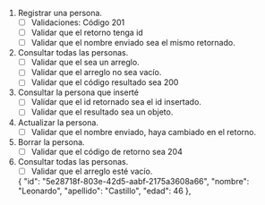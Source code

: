 1. Registrar una persona.
    - [ ] Validaciones: Código 201
    - [ ] Validar que el retorno tenga id
    - [ ] Validar que el nombre enviado sea el mismo retornado.
2. Consultar todas las personas.
    - [ ] Validar que el sea un arreglo.
    - [ ] Validar que el arreglo no sea vacío.
    - [ ] Validar que el código resultado sea 200
3. Consultar la persona que inserté
    - [ ] Validar que el id retornado sea el id insertado.
    - [ ] Validar que el resultado sea un objeto.
4. Actualizar la persona.
    - [ ] Validar que el nombre enviado, haya cambiado en el retorno.
5. Borrar la persona.
    - [ ] Validar que el código de retorno sea 204
6. Consultar todas las personas.
    - [ ] Validar que el arreglo esté vacío.

    {
    "id": "5e28718f-803e-42d5-aabf-2175a3608a66",
    "nombre": "Leonardo",
    "apellido": "Castillo",
    "edad": 46
  },

